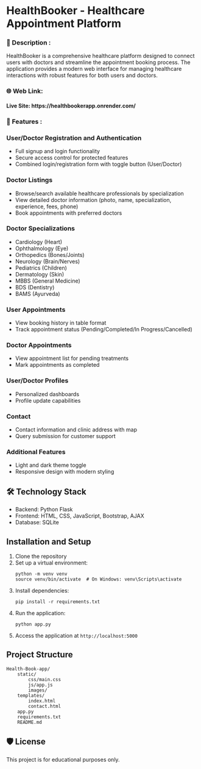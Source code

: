 # HealthBooker - Healthcare Appointment Platform

<h3>📝 Description :</h3> 
HealthBooker is a comprehensive healthcare platform designed to connect users with doctors and streamline the appointment booking process. The application provides a modern web interface for managing healthcare interactions with robust features for both users and doctors.

<h3>🌐 Web Link:</h3>

<h4> Live Site: https://healthbookerapp.onrender.com/ </h4>

### 📃 Features :

### User/Doctor Registration and Authentication
- Full signup and login functionality
- Secure access control for protected features
- Combined login/registration form with toggle button (User/Doctor)

### Doctor Listings
- Browse/search available healthcare professionals by specialization
- View detailed doctor information (photo, name, specialization, experience, fees, phone)
- Book appointments with preferred doctors

### Doctor Specializations
- Cardiology (Heart)
- Ophthalmology (Eye)
- Orthopedics (Bones/Joints)
- Neurology (Brain/Nerves)
- Pediatrics (Children)
- Dermatology (Skin)
- MBBS (General Medicine)
- BDS (Dentistry)
- BAMS (Ayurveda)

### User Appointments
- View booking history in table format
- Track appointment status (Pending/Completed/In Progress/Cancelled)

### Doctor Appointments
- View appointment list for pending treatments
- Mark appointments as completed

### User/Doctor Profiles
- Personalized dashboards
- Profile update capabilities

### Contact
- Contact information and clinic address with map
- Query submission for customer support

### Additional Features
- Light and dark theme toggle
- Responsive design with modern styling

## 🛠️ Technology Stack
- Backend: Python Flask
- Frontend: HTML, CSS, JavaScript, Bootstrap, AJAX
- Database: SQLite

## Installation and Setup

1. Clone the repository
2. Set up a virtual environment:
   ```
   python -m venv venv
   source venv/bin/activate  # On Windows: venv\Scripts\activate
   ```
3. Install dependencies:
   ```
   pip install -r requirements.txt
   ```
4. Run the application:
   ```
   python app.py
   ```
5. Access the application at `http://localhost:5000`

## Project Structure
```
Health-Book-app/
    static/
        css/main.css
        js/app.js
        images/
    templates/
        index.html
        contact.html
    app.py
    requirements.txt
    README.md
```

## 🛡️ License
This project is for educational purposes only.

